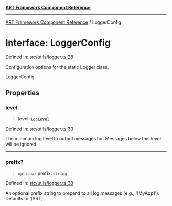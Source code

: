[**ART Framework Component Reference**](../README.md)

***

[ART Framework Component Reference](../README.md) / LoggerConfig

# Interface: LoggerConfig

Defined in: [src/utils/logger.ts:28](https://github.com/hashangit/ART/blob/fe46dfaaacd3f198d9540925c3184fcab0f9c813/src/utils/logger.ts#L28)

Configuration options for the static Logger class.

 LoggerConfig

## Properties

### level

> **level**: [`LogLevel`](../enumerations/LogLevel.md)

Defined in: [src/utils/logger.ts:33](https://github.com/hashangit/ART/blob/fe46dfaaacd3f198d9540925c3184fcab0f9c813/src/utils/logger.ts#L33)

The minimum log level to output messages for. Messages below this level will be ignored.

***

### prefix?

> `optional` **prefix**: `string`

Defined in: [src/utils/logger.ts:38](https://github.com/hashangit/ART/blob/fe46dfaaacd3f198d9540925c3184fcab0f9c813/src/utils/logger.ts#L38)

An optional prefix string to prepend to all log messages (e.g., '[MyApp]'). Defaults to '[ART]'.
